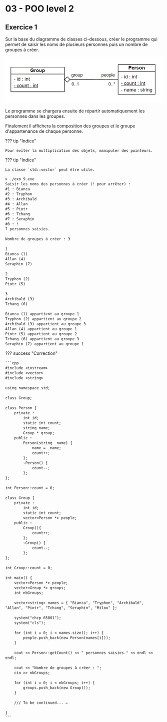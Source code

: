 # 03 - POO level 2

## Exercice 1

Sur la base du diagramme de classes ci-dessous, créer le programme qui permet de saisir les noms de plusieurs personnes puis un nombre de groupes à créer. 

![group_person.png](../images/cours/bts-2/30/group_person.png)

Le programme se chargera ensuite de répartir automatiquement les personnes dans les groupes. 

Finalement il affichera la composition des groupes et le groupe d'appartenance de chaque personne.

??? tip "Indice"
    
    Pour éviter la multiplication des objets, manipuler des pointeurs.
    
??? tip "Indice"
    
    La classe `std::vector` peut être utile.
    

```
> ./exo_9.exe
Saisir les noms des personnes à créer (! pour arrêter) :
#1 : Bianca
#2 : Tryphon
#3 : Archibald
#4 : Allan
#5 : Piotr
#6 : Tchang
#7 : Seraphin
#8 : !
7 personnes saisies.

Nombre de groupes à créer : 3

1
Bianca (1)
Allan (4)
Seraphin (7)

2
Tryphon (2)
Piotr (5)

3
Archibald (3)
Tchang (6)

Bianca (1) appartient au groupe 1
Tryphon (2) appartient au groupe 2
Archibald (3) appartient au groupe 3
Allan (4) appartient au groupe 1
Piotr (5) appartient au groupe 2
Tchang (6) appartient au groupe 3
Seraphin (7) appartient au groupe 1
```

??? success "Correction"

    ```cpp
    #include <iostream>
    #include <vector>
    #include <string>

    using namespace std;

    class Group;

    class Person {
        private :
            int id;
            static int count;
            string name;
            Group * group;
        public :
            Person(string _name) {
                name = _name;
                count++;
            };
            ~Person() {
                count--;
            };
    };

    int Person::count = 0;

    class Group {
        private :
            int id;
            static int count;
            vector<Person *> people;
        public :
            Group(){
                count++;
            };
            ~Group() {
                count--;
            };
    };

    int Group::count = 0;

    int main() {
        vector<Person *> people;
        vector<Group *> groups;
        int nbGroups;

        vector<string> names = { "Bianca", "Tryphon", "Archibald", "Allan", "Piotr", "Tchang", "Seraphin", "Milou" };

        system("chcp 65001");
        system("cls");

        for (int i = 0; i < names.size(); i++) {
            people.push_back(new Person(names[i]));
        }

        cout << Person::getCount() << " personnes saisies." << endl << endl;

        cout << "Nombre de groupes à créer : ";
        cin >> nbGroups;

        for (int i = 0; i < nbGroups; i++) {
            groups.push_back(new Group());
        }

        /// To be continued... ✏️
        
    }
    ```
